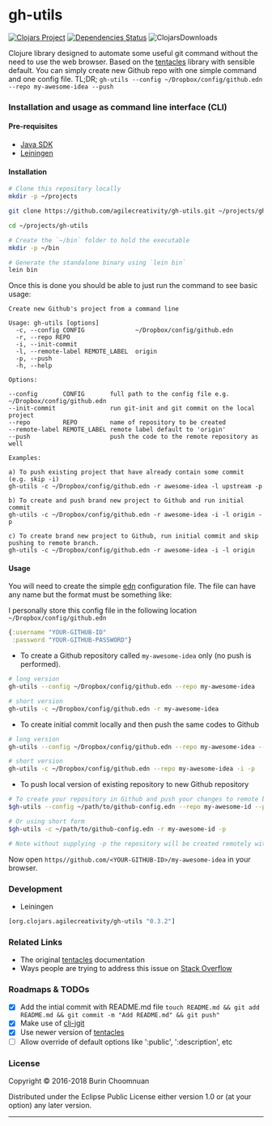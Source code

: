 # gh-utils

[![Clojars Project](https://img.shields.io/clojars/v/gh-utils.svg)](https://clojars.org/gh-utils)
[![Dependencies Status](https://jarkeeper.com/agilecreativity/gh-utils/status.svg)](https://jarkeeper.com/agilecreativity/gh-utils)
![ClojarsDownloads](https://img.shields.io/clojars/dt/gh-utils)

Clojure library designed to automate some useful git command without the need to
use the web browser. Based on the [tentacles][] library with sensible default.
You can simply create new Github repo with one simple command and one config file.
TL;DR; `gh-utils --config ~/Dropbox/config/github.edn --repo my-awesome-idea --push`

### Installation and usage as command line interface (CLI)

#### Pre-requisites

- [Java SDK](http://www.oracle.com/technetwork/java/javase/downloads/jdk8-downloads-2133151.html)
- [Leiningen](http://leiningen.org/#install)

#### Installation

```sh
# Clone this repository locally
mkdir -p ~/projects

git clone https://github.com/agilecreativity/gh-utils.git ~/projects/gh-utils

cd ~/projects/gh-utils

# Create the `~/bin` folder to hold the executable
mkdir -p ~/bin

# Generate the standalone binary using `lein bin`
lein bin
```

Once this is done you should be able to just run the command to see basic usage:

```
Create new Github's project from a command line

Usage: gh-utils [options]
  -c, --config CONFIG              ~/Dropbox/config/github.edn
  -r, --repo REPO
  -i, --init-commit
  -l, --remote-label REMOTE_LABEL  origin
  -p, --push
  -h, --help

Options:

--config       CONFIG       full path to the config file e.g. ~/Dropbox/config/github.edn
--init-commit               run git-init and git commit on the local project
--repo         REPO         name of repository to be created
--remote-label REMOTE_LABEL remote label default to 'origin'
--push                      push the code to the remote repository as well

Examples:

a) To push existing project that have already contain some commit (e.g. skip -i)
gh-utils -c ~/Dropbox/config/github.edn -r awesome-idea -l upstream -p

b) To create and push brand new project to Github and run initial commit
gh-utils -c ~/Dropbox/config/github.edn -r awesome-idea -i -l origin -p

c) To create brand new project to Github, run initial commit and skip pushing to remote branch.
gh-utils -c ~/Dropbox/config/github.edn -r awesome-idea -i -l origin
```

#### Usage

You will need to create the simple [edn](https://github.com/edn-format/edn) configuration
file. The file can have any name but the format must be something like:

I personally store this config file in the following location `~/Dropbox/config/github.edn`

```clj
{:username "YOUR-GITHUB-ID"
 :password "YOUR-GITHUB-PASSWORD"}
```

- To create a Github repository called `my-awesome-idea` only (no push is performed).

```sh
# long version
gh-utils --config ~/Dropbox/config/github.edn --repo my-awesome-idea

# short version
gh-utils -c ~/Dropbox/config/github.edn -r my-awesome-idea
```

- To create initial commit locally and then push the same codes to Github

```sh
# long version
gh-utils --config ~/Dropbox/config/github.edn --repo my-awesome-idea --init-commit --push

# short version
gh-utils -c ~/Dropbox/config/github.edn --repo my-awesome-idea -i -p
```

- To push local version of existing repository to new Github repository

```sh
# To create your repository in Github and push your changes to remote branch try
$gh-utils --config ~/path/to/github-config.edn --repo my-awesome-id --push

# Or using short form
$gh-utils -c ~/path/to/github-config.edn -r my-awesome-id -p

# Note without supplying -p the repository will be created remotely without initial git push
```

Now open `https//github.com/<YOUR-GITHUB-ID>/my-awesome-idea` in your browser.

### Development

- Leiningen

```clj
[org.clojars.agilecreativity/gh-utils "0.3.2"]
```

### Related Links

- The original [tentacles](http://raynes.github.io/tentacles/) documentation
- Ways people are trying to address this issue on [Stack Overflow](http://stackoverflow.com/questions/2423777/is-it-possible-to-create-a-remote-repo-on-github-from-the-cli-without-opening-br)

### Roadmaps & TODOs

- [x] Add the intial commit with README.md file `touch README.md && git add README.md && git commit -m "Add README.md" && git push"`
- [x] Make use of [clj-jgit](https://github.com/clj-jgit/clj-jgit)
- [x] Use newer version of [tentacles](https://clojars.org/irresponsible/tentacles)
- [ ] Allow override of default options like ':public', ':description', etc

### License

Copyright © 2016-2018 Burin Choomnuan

Distributed under the Eclipse Public License either version 1.0 or (at your option) any later version.

---

[tentacles]: http://github.com/Raynes/tentacles.git
[clj-http]: https://github.com/dakrone/clj-http
[forked version]: https://github.com/agilecreativity/tentacles.git
